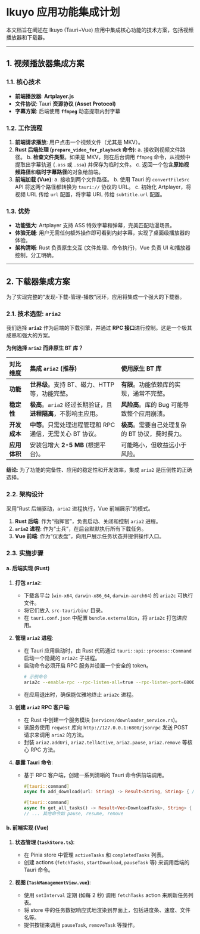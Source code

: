 # Ikuyo 应用功能集成计划

本文档旨在阐述在 Ikuyo (Tauri+Vue) 应用中集成核心功能的技术方案，包括视频播放器和下载器。

---

## 1. 视频播放器集成方案

### 1.1. 核心技术

- **前端播放器**: **Artplayer.js**
- **文件协议**: Tauri **资源协议 (Asset Protocol)**
- **字幕方案**: 后端使用 **`ffmpeg`** 动态提取内封字幕

### 1.2. 工作流程

1.  **前端请求播放**: 用户点击一个视频文件（尤其是 MKV）。
2.  **Rust 后端处理 (`prepare_video_for_playback` 命令)**:
    a.  接收到视频文件路径。
    b.  **检查文件类型**。如果是 MKV，则在后台调用 `ffmpeg` 命令，从视频中提取出字幕轨道 (`.ass` 或 `.ssa`) 并保存为临时文件。
    c.  返回一个包含**原始视频路径**和**临时字幕路径**的对象给前端。
3.  **前端加载 (Vue)**:
    a.  接收到两个文件路径。
    b.  使用 Tauri 的 `convertFileSrc` API 将这两个路径都转换为 `tauri://` 协议的 URL。
    c.  初始化 Artplayer，将视频 URL 传给 `url` 配置，将字幕 URL 传给 `subtitle.url` 配置。

### 1.3. 优势

- **功能强大**: Artplayer 支持 ASS 特效字幕和弹幕，完美匹配动漫场景。
- **体验无缝**: 用户无需任何额外操作即可看到内封字幕，实现了桌面级播放器的体验。
- **架构清晰**: Rust 负责原生交互 (文件处理、命令执行)，Vue 负责 UI 和播放器控制，分工明确。

---

## 2. 下载器集成方案

为了实现完整的“发现-下载-管理-播放”闭环，应用将集成一个强大的下载器。

### 2.1. 技术选型: `aria2`

我们选择 **`aria2`** 作为后端的下载引擎，并通过 **RPC 接口**进行控制。这是一个极其成熟和强大的方案。

**为何选择 `aria2` 而非原生 BT 库？**

| 对比维度 | 集成 `aria2` (推荐) | 使用原生 BT 库 |
| :--- | :--- | :--- |
| **功能** | **世界级**。支持 BT、磁力、HTTP 等，功能完整。 | **有限**。功能依赖库的实现，通常不完整。 |
| **稳定性** | **极高**。`aria2` 经过长期验证，且**进程隔离**，不影响主应用。 | **风险高**。库的 Bug 可能导致整个应用崩溃。 |
| **开发成本** | **中等**。只需处理进程管理和 RPC 通信，无需关心 BT 协议。 | **极高**。需要自己处理复杂的 BT 协议，费时费力。 |
| **应用体积** | 安装包增大 **2-5 MB** (根据平台)。 | 可能略小，但收益远小于风险。 |

**结论**: 为了功能的完备性、应用的稳定性和开发效率，集成 `aria2` 是压倒性的正确选择。

### 2.2. 架构设计

采用“Rust 后端驱动，`aria2` 进程执行，Vue 前端展示”的模式。

1.  **Rust 后端**: 作为“指挥官”，负责启动、关闭和控制 `aria2` 进程。
2.  **`aria2` 进程**: 作为“士兵”，在后台默默执行所有下载任务。
3.  **Vue 前端**: 作为“仪表盘”，向用户展示任务状态并提供操作入口。

### 2.3. 实施步骤

#### a. 后端实现 (Rust)

1.  **打包 `aria2`**:
    *   下载各平台 (`win-x64`, `darwin-x86_64`, `darwin-aarch64`) 的 `aria2c` 可执行文件。
    *   将它们放入 `src-tauri/bin/` 目录。
    *   在 `tauri.conf.json` 中配置 `bundle.externalBin`，将 `aria2c` 打包进应用。

2.  **管理 `aria2` 进程**:
    *   在 Tauri 应用启动时，由 Rust 代码通过 `tauri::api::process::Command` 启动一个隐藏的 `aria2c` 子进程。
    *   启动命令必须开启 RPC 服务并设置一个安全的 token。
        ```bash
        # 示例命令
        aria2c --enable-rpc --rpc-listen-all=true --rpc-listen-port=6800 --rpc-secret=YOUR_SECRET_TOKEN --rpc-allow-origin-all=true
        ```
    *   在应用退出时，确保能优雅地终止 `aria2c` 进程。

3.  **创建 `aria2` RPC 客户端**:
    *   在 Rust 中创建一个服务模块 (`services/downloader_service.rs`)。
    *   该服务使用 `reqwest` 库向 `http://127.0.0.1:6800/jsonrpc` 发送 POST 请求来调用 `aria2` 的方法。
    *   封装 `aria2.addUri`, `aria2.tellActive`, `aria2.pause`, `aria2.remove` 等核心 RPC 方法。

4.  **暴露 Tauri 命令**:
    *   基于 RPC 客户端，创建一系列清晰的 Tauri 命令供前端调用。
        ```rust
        #[tauri::command]
        async fn add_download(url: String) -> Result<String, String> { /* ... */ }

        #[tauri::command]
        async fn get_all_tasks() -> Result<Vec<DownloadTask>, String> { /* ... */ }
        // ... 其他命令如 pause, resume, remove
        ```

#### b. 前端实现 (Vue)

1.  **状态管理 (`taskStore.ts`)**:
    *   在 Pinia store 中管理 `activeTasks` 和 `completedTasks` 列表。
    *   创建 actions (`fetchTasks`, `startDownload`, `pauseTask` 等) 来调用后端的 Tauri 命令。

2.  **视图 (`TaskManagementView.vue`)**:
    *   使用 `setInterval` 定期 (如每 2 秒) 调用 `fetchTasks` action 来刷新任务列表。
    *   将 store 中的任务数据响应式地渲染到界面上，包括进度条、速度、文件名等。
    *   提供按钮来调用 `pauseTask`, `removeTask` 等操作。

